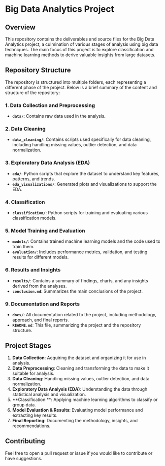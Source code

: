 # Big Data Analytics Project

## Overview
This repository contains the deliverables and source files for the Big Data Analytics project, a culmination of various stages of analysis using big data techniques. 
The main focus of this project is to explore classification and machine learning methods to derive valuable insights from large datasets.

## Repository Structure
The repository is structured into multiple folders, each representing a different phase of the project. Below is a brief summary of the content and structure of the repository:

### 1. Data Collection and Preprocessing
- **`data/`**: Contains raw data used in the analysis.

### 2. Data Cleaning
- **`data_cleaning/`**: Contains scripts used specifically for data cleaning, including handling missing values, outlier detection, and data normalization.

### 3. Exploratory Data Analysis (EDA)
- **`eda/`**:  Python scripts that explore the dataset to understand key features, patterns, and trends.
- **`eda_visualizations/`**: Generated plots and visualizations to support the EDA.

### 4. Classification 
- **`classification/`**: Python scripts for training and evaluating various classification models.

### 5. Model Training and Evaluation
- **`models/`**: Contains trained machine learning models and the code used to train them.
- **`evaluation/`**: Includes performance metrics, validation, and testing results for different models.

### 6. Results and Insights
- **`results/`**: Contains a summary of findings, charts, and any insights derived from the analyses.
- **`conclusion.md`**: Summarizes the main conclusions of the project.

### 9. Documentation and Reports
- **`docs/`**: All documentation related to the project, including methodology, approach, and final reports.
- **`README.md`**: This file, summarizing the project and the repository structure.

## Project Stages
1. **Data Collection**: Acquiring the dataset and organizing it for use in analysis.
2. **Data Preprocessing**: Cleaning and transforming the data to make it suitable for analysis.
3. **Data Cleaning**: Handling missing values, outlier detection, and data normalization.
4. **Exploratory Data Analysis (EDA)**: Understanding the data through statistical analysis and visualization.
5. **Classification **: Applying machine learning algorithms to classify or group data.
6. **Model Evaluation & Results**: Evaluating model performance and extracting key results.
7. **Final Reporting**: Documenting the methodology, insights, and recommendations.

## Contributing
Feel free to open a pull request or issue if you would like to contribute or have suggestions.
